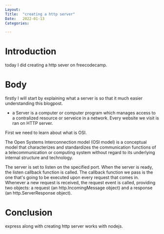 ```yaml
---
Layout:
Title:	"creating a http server"
Date:	2022-01-13
Categories:

---
```


# Introduction

today I did creating a http sever on freecodecamp.

# Body

firstly I will start by explaining what a server is so that it much easier 
understanding this blogpost.

- a Server is a computer or computer program which manages access to a contralized resource or serveice
in a network.
Every website we visit is ran on HTTP server.
 
 First we need to learn about what is OSI.

The Open Systems Interconnection model (OSI model) is a conceptual model that characterizes and standardizes the communication functions of a telecommunication or computing system without regard to its underlying internal structure and technology. 

The server is set to listen on the specified port.
When the server is ready, the listen callback function is called.
The callback function we pass is the one that's going to be executed upon every request that comes in. Whenever a new request is received, the request event is called, providing two objects: a request (an http.IncomingMessage object) and a response (an http.ServerResponse object).

# Conclusion

express along with creating http server works with nodejs.
